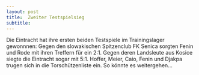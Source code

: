 ```yaml
---
layout: post
title:  Zweiter Testspielsieg
subtitle:  
---
```


Die Eintracht hat ihre ersten beiden Testspiele im Trainingslager gewonnnen: Gegen den slowakischen Spitzenclub FK Senica sorgten Fenin und Rode mit ihren Treffern für ein 2:1. Gegen deren Landsleute aus Kosice siegte die Eintracht sogar mit 5:1. Hoffer, Meier, Caio, Fenin und Djakpa trugen sich in die Torschützenliste ein. So könnte es weitergehen...


